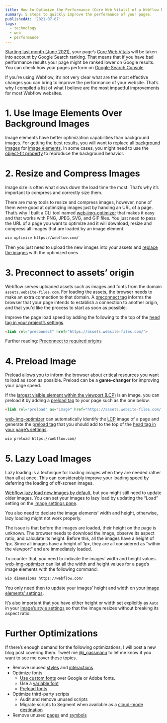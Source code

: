 ```yaml
---
title: How to Optimize the Performance (Core Web Vitals) of a Webflow Page
summary: 5 steps to quickly improve the performance of your pages.
publishedAt: '2021-07-07'
tags:
  - technology
  - web
  - performance
---
```


[Starting last month (June 2021)](https://developers.google.com/search/blog/2021/04/more-details-page-experience?hl=en#gradual-rollout), your page’s [Core Web Vitals](https://web.dev/vitals/) will be taken into account by Google Search ranking. That means that if you have bad performance results your page might be ranked lower on Google results. You can check how your pages perform on [Google Search Console](https://search.google.com/search-console/core-web-vitals/summary).

If you’re using Webflow, it’s not very clear what are the most effective changes you can bring to improve the performance of your website. That’s why I compiled a list of what I believe are the most impactful improvements for most Webflow websites.

# 1. Use Image Elements Over Background Images

Image elements have better optimization capabilities than background images. For getting the best results, you will want to replace all [background images](https://university.webflow.com/lesson/background-styles-overview#background-image) for [image elements](https://university.webflow.com/lesson/image). In some cases, you might need to use the [object-fit property](https://webflow.com/feature/object-fit-support) to reproduce the background behavior.

# 2. Resize and Compress Images

Image size is often what slows down the load time the most. That’s why it’s important to compress and correctly size them.

There are many tools to resize and compress images, however, none of them were good at optimizing images just by handing an URL of a page. That’s why I built a CLI tool named [web-img-optimizer](https://github.com/IGassmann/web-img-optimizer) that makes it easy  and that works with PNG, JPEG, SVG, and GIF files. You just need to pass the URL of a page you want to optimize and it will download, resize and compress all images that are loaded by an image element.

```bash
wio optimize https://webflow.com/
```

Then you just need to upload the new images into your assets and [replace the images](https://university.webflow.com/lesson/image#replace-images) with the optimized ones.

# 3. Preconnect to assets’ origin

Webflow serves uploaded assets such as images and fonts from the domain `assets.website-files.com`. For loading the assets, the browser needs to make an extra connection to that domain. A [preconnect tag](https://developer.mozilla.org/en-US/docs/Web/HTML/Link_types/preconnect) informs the browser that your page intends to establish a connection to another origin, and that you'd like the process to start as soon as possible.

Improve the page load speed by adding the following to the top of the [head tag in your project’s settings](https://university.webflow.com/lesson/custom-code-in-the-head-and-body-tags#head-code).

```html
<link rel="preconnect" href="https://assets.website-files.com/">
```

Further reading: [Preconnect to required origins
](https://web.dev/uses-rel-preconnect/)

# 4. Preload Image

Preload allows you to inform the browser about critical resources you want to load as soon as possible. Preload can be a **game-changer** for improving your page speed.

If the [largest visible element within the viewport (LCP)](https://web.dev/lcp/) is an image, you can preload it by adding a [preload tag](https://developer.mozilla.org/en-US/docs/Web/HTML/Link_types/preload) to your page such as the one below.

```html
<link rel="preload" as="image" href="https://assets.website-files.com/...hero.png" imagesrcset="https://assets.website-files.com/...hero-p-800.png 800w, https://assets.website-files.com/...hero.png 1400w" imagesizes="(max-width: 479px) 100vw, (max-width: 767px) 100, (max-width: 991px) 600px, 55vw">
```

[web-img-optimizer](https://github.com/IGassmann/web-img-optimizer) can automatically identify the [LCP](https://web.dev/lcp/) image of a page and generate the [preload tag](https://developer.mozilla.org/en-US/docs/Web/HTML/Link_types/preload) that you should add to the top of the [head tag in your page’s settings](https://university.webflow.com/lesson/custom-code-in-the-head-and-body-tags#inside-%3C-head-%3E-tag).

```bash
wio preload https://webflow.com/
```

# 5. Lazy Load Images

Lazy loading is a technique for loading images when they are needed rather than all at once. This can considerably improve your loading speed by deferring the loading of off-screen images.

[Webflow lazy load new images by default](https://webflow.com/feature/new-images-set-to-lazy-load-by-default), but you might still need to update older images. You can set your images to lazy load by updating the “Load” setting on the [image settings pane](https://university.webflow.com/lesson/image#edit-image-settings).

You also need to declare the image elements’ width and height, otherwise, lazy loading might not work properly.

The issue is that before the images are loaded, their height on the page is unknown. The browser needs to download the image, observe its aspect ratio, and calculate its height. Before this, all the images have a height of 1px. Since all images have a height of 1px, they are all considered as "within the viewport" and are immediately loaded.

To counter that, you need to indicate the images’ width and height values. [web-img-optimizer](https://github.com/IGassmann/web-img-optimizer) can list all the width and height values for a page’s image elements with the following command:

```bash
wio dimensions https://webflow.com/
```

You only need then to update your images’ height and width on your [image elements’ settings](https://university.webflow.com/lesson/image#edit-image-settings).

It’s also important that you have either height or width set explicitly as `Auto` in your [image’s style settings](https://university.webflow.com/lesson/style-panel-overview) so that the image resizes without breaking its aspect ratio.

# Further Optimizations

If there’s enough demand for the following optimizations, I will post a new blog post covering them. Tweet me [@i_gassmann](https://twitter.com/I_Gassmann) to let me know if you want to see me cover these topics.

- Remove unused [styles](https://university.webflow.com/lesson/style-manager#deleting-all-unused-styles-in-the-style-manager)
  and [interactions](https://webflow.com/feature/clean-up-unused-interactions)
- Optimize fonts
  - [Use custom fonts](https://university.webflow.com/lesson/custom-fonts) over Google or Adobe fonts.
  - Use a [variable font](https://web.dev/variable-fonts/)
  - [Preload fonts](https://web.dev/codelab-preload-web-fonts/)
- Optimize third-party scripts
  - Audit and remove unused scripts
  - Migrate scripts to Segment when available as a [cloud-mode destination](https://segment.com/docs/connections/destinations/#connection-modes)
- Remove unused [pages](https://university.webflow.com/lesson/pages-panel#deleting-pages) and [symbols](https://university.webflow.com/lesson/symbols#delete-a-symbol)
